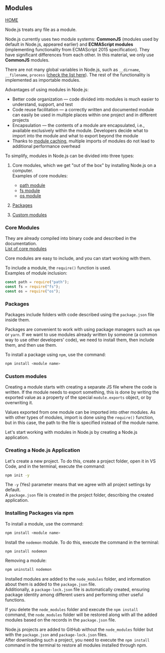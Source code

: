 ## Modules

[HOME](../README.md)

Node.js treats any file as a module.

Node.js currently uses two module systems: **CommonJS** (modules used by default in Node.js, appeared earlier) and **ECMAScript modules** (implementing functionality from ECMAScript 2015 specification). They have significant differences from each other. In this material, we only use **CommonJS** modules.

There are not many global variables in Node.js, such as `__dirname`, `__filename`, `process` ([check the list here](https://nodejs.org/dist/latest-v14.x/docs/api/globals.html#globals_global_objects)). The rest of the functionality is implemented as importable modules.

Advantages of using modules in Node.js:

- Better code organization — code divided into modules is much easier to understand, support, and test
- Code reuse facilitation — a correctly written and documented module can easily be used in multiple places within one project and in different projects
- Encapsulation — the contents of a module are encapsulated, i.e., available exclusively within the module. Developers decide what to import into the module and what to export beyond the module
- Thanks to [module caching](https://nodejs.org/dist/latest-v14.x/docs/api/modules.html#modules_caching), multiple imports of modules do not lead to additional performance overhead

To simplify, modules in Node.js can be divided into three types:

1. Core modules, which we get "out of the box" by installing Node.js on a computer.  
   Examples of core modules:

   - [path module](module/path.md)
   - [fs module](module/fs.md)
   - [os module](module/os.md)

2. [Packages](module/npm-module.md)
3. [Custom modules](module/create-module.md)

### Core Modules

They are already compiled into binary code and described in the documentation.  
[List of core modules](https://nodejs.org/dist/latest-v14.x/docs/api/)

Core modules are easy to include, and you can start working with them.

To include a module, the `require()` function is used.  
Examples of module inclusion:

```js
const path = require("path");
const fs = require("fs");
const os = require("os");
```

### Packages

Packages include folders with code described using the `package.json` file inside them.

Packages are convenient to work with using package managers such as `npm` or `yarn`. If we want to use modules already written by someone (a common way to use other developers' code), we need to install them, then include them, and then use them.

To install a package using `npm`, use the command:

```bash
npm install <module name>
```

### Custom modules

Creating a module starts with creating a separate JS file where the code is written. If the module needs to export something, this is done by writing the exported value as a property of the special `module.exports` object, or by overwriting it.

Values exported from one module can be imported into other modules. As with other types of modules, import is done using the `require()` function, but in this case, the path to the file is specified instead of the module name.

Let's start working with modules in Node.js by creating a Node.js application.

### Creating a Node.js Application

Let's create a new project. To do this, create a project folder, open it in VS Code, and in the terminal, execute the command:

```bash
npm init -y
```

The `-y` (Yes) parameter means that we agree with all project settings by default.  
A `package.json` file is created in the project folder, describing the created application.

### Installing Packages via npm

To install a module, use the command:

```bash
npm install <module name>
```

Install the `nodemon` module. To do this, execute the command in the terminal:

```bash
npm install nodemon
```

Removing a module:

```bash
npm uninstall nodemon
```

Installed modules are added to the `node_modules` folder, and information about them is added to the `package.json` file.  
Additionally, a `package-lock.json` file is automatically created, ensuring package identity among different users and performing other useful functions.

If you delete the `node_modules` folder and execute the `npm install` command, the `node_modules` folder will be restored along with all the added modules based on the records in the `package.json` file.

Node.js projects are added to GitHub without the `node_modules` folder but with the `package.json` and `package-lock.json` files.  
After downloading such a project, you need to execute the `npm install` command in the terminal to restore all modules installed through npm.
